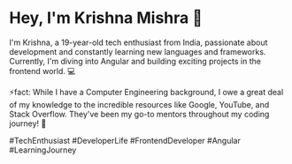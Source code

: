 # Hey, I'm Krishna Mishra 👋


I'm Krishna, a 19-year-old tech enthusiast from India, passionate about development and constantly learning new languages and frameworks. Currently, I'm diving into Angular and building exciting projects in the frontend world. 💻

⚡fact: While I have a Computer Engineering background, I owe a great deal of my knowledge to the incredible resources like Google, YouTube, and Stack Overflow. They've been my go-to mentors throughout my coding journey! 🙏

#TechEnthusiast #DeveloperLife #FrontendDeveloper #Angular #LearningJourney
